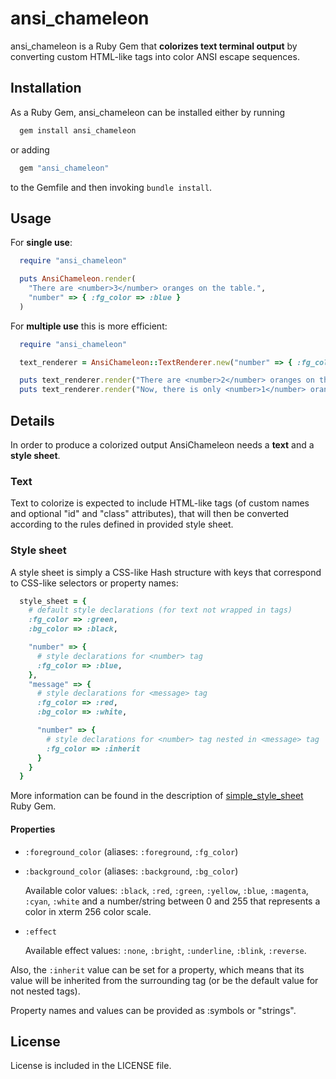 ansi_chameleon
==============

ansi_chameleon is a Ruby Gem that **colorizes text terminal output** by converting custom HTML-like tags into color ANSI escape sequences.

Installation
------------

As a Ruby Gem, ansi_chameleon can be installed either by running

```bash
  gem install ansi_chameleon
```

or adding

```ruby
  gem "ansi_chameleon"
```

to the Gemfile and then invoking `bundle install`.

Usage
-----

For **single use**:

```ruby
  require "ansi_chameleon"

  puts AnsiChameleon.render(
    "There are <number>3</number> oranges on the table.",
    "number" => { :fg_color => :blue }
  )
```

For **multiple use** this is more efficient:

```ruby
  require "ansi_chameleon"

  text_renderer = AnsiChameleon::TextRenderer.new("number" => { :fg_color => :blue })

  puts text_renderer.render("There are <number>2</number> oranges on the table.")
  puts text_renderer.render("Now, there is only <number>1</number> orange.")
```

Details
-------

In order to produce a colorized output AnsiChameleon needs a **text** and a **style sheet**.

### Text

Text to colorize is expected to include HTML-like tags (of custom names and optional "id" and "class" attributes), that will then be converted according to the rules defined in provided style sheet.

### Style sheet

A style sheet is simply a CSS-like Hash structure with keys that correspond to CSS-like selectors or property names:

```ruby
  style_sheet = {
    # default style declarations (for text not wrapped in tags)
    :fg_color => :green,
    :bg_color => :black,

    "number" => {
      # style declarations for <number> tag
      :fg_color => :blue,
    },
    "message" => {
      # style declarations for <message> tag
      :fg_color => :red,
      :bg_color => :white,

      "number" => {
        # style declarations for <number> tag nested in <message> tag
        :fg_color => :inherit
      }
    }
  }
```

More information can be found in the description of [simple_style_sheet](https://github.com/jacekmikrut/simple_style_sheet) Ruby Gem.

#### Properties

* `:foreground_color` (aliases: `:foreground`, `:fg_color`)
* `:background_color` (aliases: `:background`, `:bg_color`)

    Available color values: `:black`, `:red`, `:green`, `:yellow`, `:blue`, `:magenta`, `:cyan`, `:white` and a number/string between 0 and 255 that represents a color in xterm 256 color scale.

* `:effect`

    Available effect values: `:none`, `:bright`, `:underline`, `:blink`, `:reverse`.

Also, the `:inherit` value can be set for a property, which means that its value will be inherited from the surrounding tag (or be the default value for not nested tags).

Property names and values can be provided as :symbols or "strings".

License
-------

License is included in the LICENSE file.
